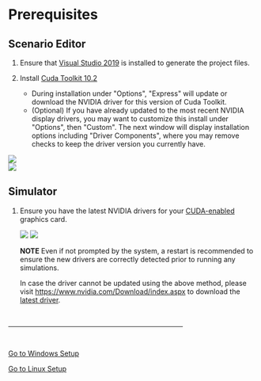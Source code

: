 # Prerequisites 

## Scenario Editor

1. Ensure that [Visual Studio 2019](https://visualstudio.microsoft.com/downloads/) is installed to generate the project files.

1. Install [Cuda Toolkit 10.2](https://developer.nvidia.com/cuda-10.2-download-archive)
    - During installation under "Options", "Express" will update or download the NVIDIA driver for this version of Cuda Toolkit. 
    - (Optional) If you have already updated to the most recent NVIDIA display drivers, you may want to customize this install under "Options", then "Custom". The next window will display installation options including "Driver Components", where you may remove checks to keep the driver version you currently have.

<div class ='img_container'>

<div class="img_container">
    <img class='md_img' src="../imgs/cuda_options.png"/>
</div>

<div class="img_container">
    <img class='md_img' src="../imgs/cuda_options2.png"/>
</div>
  
</div>

## Simulator

1. Ensure you have the latest NVIDIA drivers for your [CUDA-enabled](https://developer.nvidia.com/cuda-gpus) graphics card.

	<div class="img_container">
    <img class='sm_img' src="../imgs/nvidia_driver2.png"/>
	<img class='semiwide_img' src="../imgs/nvidia_driver1.png"/>
    </div>

    **NOTE**
    Even if not prompted by the system, a restart is recommended to ensure the new drivers are correctly detected prior to running any simulations.

    In case the driver cannot be updated using the above method, please visit https://www.nvidia.com/Download/index.aspx to download the [latest driver](https://www.nvidia.com/Download/index.aspx).

<p>&nbsp;</p>

<hr width="70%"/>

<p>&nbsp;</p>

[Go to Windows Setup](../monoDrive_home/getting_started/Windows)

[Go to Linux Setup](../monoDrive_home/getting_started/Linux)

<p>&nbsp;</p>